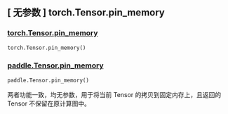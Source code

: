 ## [ 无参数 ] torch.Tensor.pin_memory

### [torch.Tensor.pin_memory](https://pytorch.org/docs/stable/generated/torch.Tensor.pin_memory.html?highlight=pin_mem#torch.Tensor.pin_memory)

```python
torch.Tensor.pin_memory()
```

### [paddle.Tensor.pin_memory](https://www.paddlepaddle.org.cn/documentation/docs/zh/develop/api/paddle/Tensor_cn.html#pin-memory-y-name-none)

```python
paddle.Tensor.pin_memory()
```



两者功能一致，均无参数，用于将当前 Tensor 的拷贝到固定内存上，且返回的 Tensor 不保留在原计算图中。
